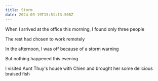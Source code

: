 ```yaml
---
title: Storm
date: 2024-09-19T15:51:13.508Z
---
```


When I arrived at the office this morning, I found only three people

The rest had chosen to work remotely

In the afternoon, I was off because of a storm warning

But nothing happened this evening

I visited Aunt Thuy's house with Chien and brought her some delicious braised fish
